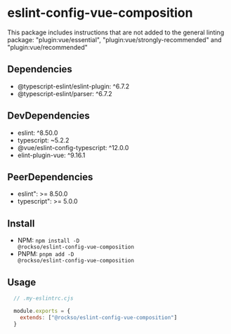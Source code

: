 # eslint-config-vue-composition
This package includes instructions that are not added to the general linting package: "plugin:vue/essential", "plugin:vue/strongly-recommended" and "plugin:vue/recommended"

## Dependencies
- @typescript-eslint/eslint-plugin: ^6.7.2
- @typescript-eslint/parser: ^6.7.2

## DevDependencies
- eslint: ^8.50.0
- typescript: ~5.2.2
- @vue/eslint-config-typescript: ^12.0.0
- elint-plugin-vue: ^9.16.1

## PeerDependencies
- eslint": >= 8.50.0
- typescript": >= 5.0.0

## Install
- NPM: <code>npm install -D @rockso/eslint-config-vue-composition</code>
- PNPM: <code>pnpm add -D @rockso/eslint-config-vue-composition</code>

## Usage
```JavaScript
  // .my-eslintrc.cjs

  module.exports = {
    extends: ["@rockso/eslint-config-vue-composition"]
  }
```
